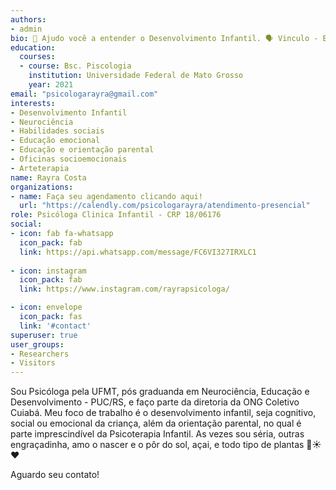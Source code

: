 ```yaml
---
authors:
- admin
bio: 🌱 Ajudo você a entender o Desenvolvimento Infantil. 🗣️ Vinculo - Emoções - Saúde Mental. Atendimento Infantil e Orientação de pais.
education:
  courses:
  - course: Bsc. Piscologia
    institution: Universidade Federal de Mato Grosso
    year: 2021
email: "psicologarayra@gmail.com"
interests:
- Desenvolvimento Infantil 
- Neurociência 
- Habilidades sociais 
- Educação emocional 
- Educação e orientação parental 
- Oficinas socioemocionais 
- Arteterapia 
name: Rayra Costa
organizations:
- name: Faça seu agendamento clicando aqui!
  url: "https://calendly.com/psicologarayra/atendimento-presencial"
role: Psicóloga Clinica Infantil - CRP 18/06176
social:
- icon: fab fa-whatsapp
  icon_pack: fab
  link: https://api.whatsapp.com/message/FC6VI327IRXLC1
  
- icon: instagram
  icon_pack: fab
  link: https://www.instagram.com/rayrapsicologa/

- icon: envelope
  icon_pack: fas
  link: '#contact'
superuser: true
user_groups:
- Researchers
- Visitors
---
```


Sou Psicóloga pela UFMT, pós graduanda em Neurociência, Educação e Desenvolvimento - PUC/RS, e faço parte da diretoria da ONG Coletivo Cuiabá. Meu foco de trabalho é o desenvolvimento infantil, seja cognitivo, social ou emocional da criança, além da orientação parental, no qual é parte imprescindível da Psicoterapia Infantil. As vezes sou séria, outras engraçadinha, amo o nascer e o pôr do sol, açai, e todo tipo de plantas 🌱☀️❤️

Aguardo seu contato!

